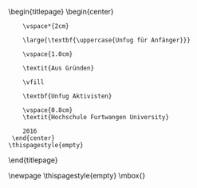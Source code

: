 \begin{titlepage}
    \begin{center}

        \vspace*{2cm}

        \large{\textbf{\uppercase{Unfug für Anfänger}}}

        \vspace{1.0cm}

        \textit{Aus Gründen}

        \vfill

        \textbf{Unfug Aktivisten}

        \vspace{0.8cm}
        \textit{Hochschule Furtwangen University}

        2016
     \end{center}
    \thispagestyle{empty}
\end{titlepage}

\newpage
\thispagestyle{empty}
\mbox{}
